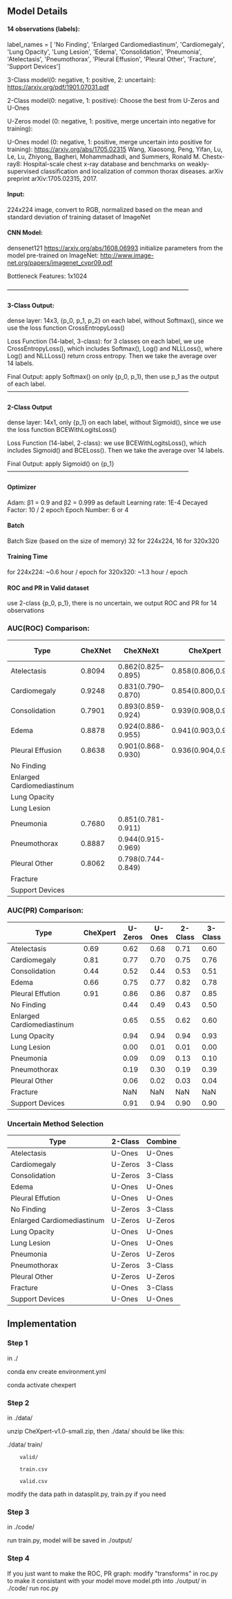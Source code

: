 ## Model Details

#### 14 observations (labels):
label_names = [ 'No Finding', 'Enlarged Cardiomediastinum', 'Cardiomegaly', 'Lung Opacity', 'Lung Lesion', 'Edema', 'Consolidation', 'Pneumonia', 'Atelectasis', 'Pneumothorax', 'Pleural Effusion', 'Pleural Other', 'Fracture', 'Support Devices']


3-Class model(0: negative, 1: positive, 2: uncertain):
https://arxiv.org/pdf/1901.07031.pdf

2-Class model(0: negative, 1: positive):
Choose the best from U-Zeros and U-Ones

U-Zeros model (0: negative, 1: positive, merge uncertain into negative for training):

U-Ones model (0: negative, 1: positive, merge uncertain into positive for training):
https://arxiv.org/abs/1705.02315  Wang, Xiaosong, Peng, Yifan, Lu, Le, Lu, Zhiyong, Bagheri, Mohammadhadi, and Summers, Ronald M. Chestx-ray8: Hospital-scale chest x-ray database and benchmarks on weakly-supervised classification and localization of common thorax diseases. arXiv preprint arXiv:1705.02315, 2017.


#### Input:
224x224 image, convert to RGB, normalized based on the mean and standard deviation of training dataset of ImageNet


#### CNN Model:
densenet121 https://arxiv.org/abs/1608.06993
initialize parameters from the model pre-trained on ImageNet:
http://www.image-net.org/papers/imagenet_cvpr09.pdf 

Bottleneck Features:  1x1024 

——————————————————————————————
#### 3-Class Output:
dense layer: 14x3,  {p_0, p_1, p_2} on each label,  without Softmax(), since we use the loss function CrossEntropyLoss()

Loss Function (14-label, 3-class):
for 3 classes on each label, we use CrossEntropyLoss(), which includes Softmax(), Log() and NLLLoss(), where Log() and NLLLoss() return cross entropy. Then we take the average over 14 labels.

Final Output: apply Softmax() on only {p_0, p_1}, then use p_1 as the output of each label.
——————————————————————————————
#### 2-Class Output
dense layer: 14x1,  only {p_1} on each label,  without Sigmoid(), since we use the loss function BCEWithLogitsLoss()

Loss Function (14-label, 2-class):
we use BCEWithLogitsLoss(), which includes Sigmoid() and BCELoss(). Then we take the average over 14 labels.

Final Output:  apply Sigmoid() on {p_1}
——————————————————————————————


#### Optimizer
Adam: β1 = 0.9 and β2 = 0.999 as default
Learning rate: 1E-4
Decayed Factor: 10 / 2 epoch
Epoch Number: 6 or 4

#### Batch
Batch Size (based on the size of memory)
32 for 224x224, 16 for 320x320

#### Training Time
for 224x224: ~0.6 hour / epoch
for 320x320: ~1.3 hour / epoch


#### ROC and PR in Valid dataset
use 2-class {p_0, p_1}, there is no uncertain,
we output ROC and PR for 14 observations


### AUC(ROC) Comparison:

| Type							| CheXNet	| CheXNeXt				|   CheXpert			| U-Zeros	| U-Ones	| 2-Class	| 3-Class	|
| ----							| ----		| ----					| ----					| ----		| ----		| ----		| ----		|
| Atelectasis					| 0.8094	| 0.862(0.825–0.895)	| 0.858(0.806,0.910)	| 0.75		| 0.81		| 0.82		| 0.75		|
| Cardiomegaly					| 0.9248	| 0.831(0.790–0.870)	| 0.854(0.800,0.909)	| 0.84		| 0.79		| 0.82		| 0.85		|
| Consolidation					| 0.7901	| 0.893(0.859-0.924)	| 0.939(0.908,0.971)	| 0.86		| 0.86		| 0.88		| 0.87		|
| Edema							| 0.8878	| 0.924(0.886-0.955)	| 0.941(0.903,0.980)	| 0.93		| 0.93		| 0.94		| 0.93		|
| Pleural Effusion				| 0.8638	| 0.901(0.868-0.930)	| 0.936(0.904,0.967)	| 0.92		| 0.92		| 0.93		| 0.91		|
| No Finding					| 			| 						| 						| 0.91		| 0.90		| 0.91		| 0.91		|
| Enlarged Cardiomediastinum	| 			| 						| 						| 0.62		| 0.50		| 0.59		| 0.59		|
| Lung Opacity					| 			| 						| 						| 0.92		| 0.92		| 0.91		| 0.91		|
| Lung Lesion					| 			| 						| 						| 0.32		| 0.64		| 0.83		| 0.18		|
| Pneumonia						| 0.7680	| 0.851(0.781-0.911)	| 						| 0.73		| 0.70		| 0.80		| 0.70		| 
| Pneumothorax					| 0.8887	| 0.944(0.915-0.969)	| 						| 0.91		| 0.89		| 0.91		| 0.92		|
| Pleural Other					| 0.8062	| 0.798(0.744-0.849)	| 						| 0.96		| 0.87		| 0.92		| 0.93		|
| Fracture						| 			| 						| 						| NaN		| NaN		| NaN		| NaN		|
| Support Devices				| 			| 						| 						| 0.92		| 0.94		| 0.92		| 0.93		|


### AUC(PR) Comparison:

| Type							| CheXpert	| U-Zeros	| U-Ones	| 2-Class	| 3-Class	|
| --------						| ---------	| -------	| ------	| ------	| ------	|
| Atelectasis					| 0.69		| 0.62		| 0.68		| 0.71		| 0.60		|
| Cardiomegaly					| 0.81		| 0.77		| 0.70		| 0.75		| 0.76		|
| Consolidation					| 0.44		| 0.52		| 0.44		| 0.53		| 0.51		|
| Edema							| 0.66		| 0.75		| 0.77		| 0.82		| 0.78		|
| Pleural Effution				| 0.91		| 0.86		| 0.86		| 0.87		| 0.85		|
| No Finding					| 			| 0.44		| 0.49		| 0.43		| 0.50		|
| Enlarged Cardiomediastinum	| 			| 0.65		| 0.55		| 0.62		| 0.60		|
| Lung Opacity					| 			| 0.94		| 0.94		| 0.94		| 0.93		|
| Lung Lesion					| 			| 0.00		| 0.01		| 0.01		| 0.00		|
| Pneumonia						| 			| 0.09		| 0.09		| 0.13		| 0.10		|
| Pneumothorax					| 			| 0.19		| 0.30		| 0.19		| 0.39		|
| Pleural Other					| 			| 0.06		| 0.02		| 0.03		| 0.04		|
| Fracture						| 			| NaN		| NaN		| NaN		| NaN		|
| Support Devices				| 			| 0.91		| 0.94		| 0.90		| 0.90		|

### Uncertain Method Selection

| Type							| 2-Class	| Combine	| 
| --------						| ---------	| ---------	|
| Atelectasis					| U-Ones	| U-Ones	|
| Cardiomegaly					| U-Zeros	| 3-Class	|
| Consolidation					| U-Zeros	| 3-Class	|
| Edema							| U-Ones	| U-Ones	|
| Pleural Effution				| U-Ones	| U-Ones	|
| No Finding					| U-Zeros	| 3-Class	|
| Enlarged Cardiomediastinum	| U-Zeros	| U-Zeros	|
| Lung Opacity					| U-Ones	| U-Ones	|
| Lung Lesion					| U-Ones	| U-Ones	|
| Pneumonia						| U-Zeros	| U-Zeros	|
| Pneumothorax					| U-Zeros	| 3-Class	|
| Pleural Other					| U-Zeros	| U-Zeros	|
| Fracture						| U-Ones	| 3-Class	|
| Support Devices				| U-Ones	| U-Ones	|

## Implementation

### Step 1
in ./

conda env create environment.yml

conda activate chexpert

### Step 2
in ./data/

unzip CheXpert-v1.0-small.zip, then ./data/ should be like this:

./data/ train/

		valid/

		train.csv

		valid.csv

modify the data path in datasplit.py, train.py if you need


### Step 3
in ./code/

run train.py, model will be saved in ./output/

### Step 4
If you just want to make the ROC, PR graph:
modify "transforms" in roc.py to make it consistant with your model
move model.pth into ./output/
in ./code/
run roc.py

